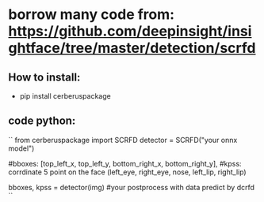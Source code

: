 # borrow many code from: https://github.com/deepinsight/insightface/tree/master/detection/scrfd


## How to install: 

- pip install cerberuspackage

## code python:

``
from cerberuspackage import SCRFD
detector = SCRFD("your onnx model")

#bboxes: [top_left_x, top_left_y, bottom_right_x, bottom_right_y], 
#kpss: corrdinate 5 point on the face (left_eye, right_eye, nose, left_lip, right_lip)

bboxes, kpss = detector(img) 
#your postprocess with data predict by dcrfd 
``